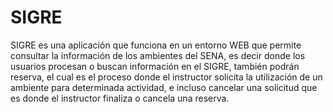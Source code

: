 # SIGRE

SIGRE es una aplicación que funciona en un entorno WEB  que permite consultar la información de 
los ambientes del SENA, es decir donde los usuarios procesan o buscan información en el SIGRE, también podrán  reserva, el cual es el proceso donde el instructor  solicita la utilización de un ambiente para determinada actividad, e incluso cancelar una solicitud que es donde el instructor finaliza o cancela una reserva.
